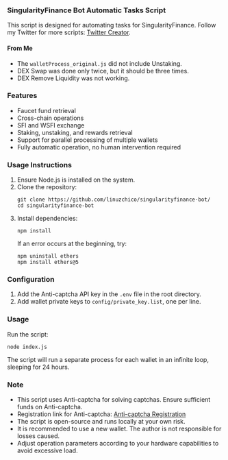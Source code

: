 ### SingularityFinance Bot Automatic Tasks Script

This script is designed for automating tasks for SingularityFinance. Follow my Twitter for more scripts: [Twitter Creator](https://x.com/linuzchico).

#### From Me
- The `walletProcess_original.js` did not include Unstaking.
- DEX Swap was done only twice, but it should be three times.
- DEX Remove Liquidity was not working.

### Features
- Faucet fund retrieval
- Cross-chain operations
- SFI and WSFI exchange
- Staking, unstaking, and rewards retrieval
- Support for parallel processing of multiple wallets
- Fully automatic operation, no human intervention required

### Usage Instructions
1. Ensure Node.js is installed on the system.
2. Clone the repository:
   ```
   git clone https://github.com/linuzchico/singularityfinance-bot/
   cd singularityfinance-bot
   ```
3. Install dependencies:
   ```
   npm install
   ```
   If an error occurs at the beginning, try:
   ```
   npm uninstall ethers
   npm install ethers@5
   ```

### Configuration
1. Add the Anti-captcha API key in the `.env` file in the root directory.
2. Add wallet private keys to `config/private_key.list`, one per line.

### Usage
Run the script:
```
node index.js
```
The script will run a separate process for each wallet in an infinite loop, sleeping for 24 hours.

### Note
- This script uses Anti-captcha for solving captchas. Ensure sufficient funds on Anti-captcha.
- Registration link for Anti-captcha: [Anti-captcha Registration](https://getcaptchasolution.com/lhwl0mkjf2)
- The script is open-source and runs locally at your own risk.
- It is recommended to use a new wallet. The author is not responsible for losses caused.
- Adjust operation parameters according to your hardware capabilities to avoid excessive load.
